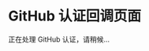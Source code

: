 # GitHub 认证回调页面

<script setup>
import { onMounted } from 'vue'

onMounted(() => {
  const urlParams = new URLSearchParams(window.location.search)
  const code = urlParams.get('code')
  
  if (code) {
    // 调用 Cloudflare Worker 处理认证
    fetch(`https://auth.my-blog-helpfulcraft.pages.dev/auth?code=${code}`)
      .then(response => response.text())
      .then(html => {
        document.body.innerHTML = html
      })
      .catch(error => {
        console.error('Auth error:', error)
        document.body.innerHTML = '认证失败，请重试'
      })
  }
})
</script>

正在处理 GitHub 认证，请稍候...
